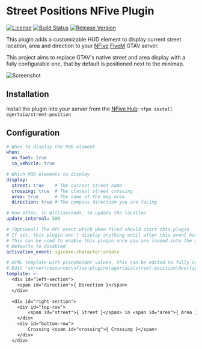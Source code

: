# Street Positions NFive Plugin
[![License](https://img.shields.io/github/license/egertaia/street-position.svg)](LICENSE)
[![Build Status](https://img.shields.io/appveyor/ci/egertaia/street-position.svg)](https://ci.appveyor.com/project/egertaia/street-position)
[![Release Version](https://img.shields.io/github/release/egertaia/street-position/all.svg)](https://github.com/egertaia/street-position/releases)

This plugin adds a customizable HUD element to display current street location, area and direction to your [NFive](https://github.com/NFive) [FiveM](https://fivem.net/) GTAV server.

This project aims to replace GTAV's native street and area display with a fully configurable one, that by default is positioned next to the minimap.

![Screenshot](https://user-images.githubusercontent.com/9960794/50387612-3c57d500-0709-11e9-865d-31d6ffe76f9a.png)

## Installation
Install the plugin into your server from the [NFive Hub](https://hub.nfive.io/egertaia/street-position): `nfpm install egertaia/street-position`

## Configuration
```yml
# When to display the HUD element
when:
  on_foot: true
  in_vehicle: true

# Which HUD elements to display
display:
  street: true    # The current street name
  crossing: true  # The closest street crossing
  area: true      # The name of the map area
  direction: true # The compass direction you are facing

# How often, in milliseconds, to update the location
update_interval: 500

# (Optional) The RPC event which when fired should start this plugin
# If set, this plugin won't display anything until after this event has fired once
# This can be used to enable this plugin once you are loaded into the game
# Defaults to disabled
activation_event: igicore:character:create

# HTML template with placeholder values, this can be edited to fully customize the HUD
# Edit "server\resources\nfive\plugins\egertaia\street-position\Overlays\style.css" to edit the styling
template: >-
  <div id="left-section">
  	<span id="direction">{ Direction }</span>
  </div>

  <div id="right-section">
  	<div id="top-row">
  		<span id="street">{ Street }</span> in <span id="area">{ Area }</span>
  	</div>
  	<div id="bottom-row">
  		Crossing <span id="crossing">{ Crossing }</span>
  	</div>
  </div>
```

